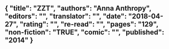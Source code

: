{
 "title": "ZZT",
 "authors": "Anna Anthropy",
 "editors": "",
 "translator": "",
 "date": "2018-04-27",
 "rating": "",
 "re-read": "",
 "pages": "129",
 "non-fiction": "TRUE",
 "comic": "",
 "published": "2014"
}
---

